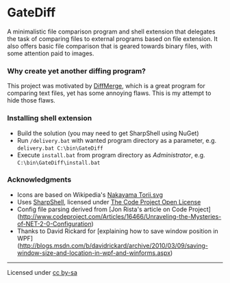 # GateDiff

A minimalistic file comparison program and shell extension that delegates the
task of comparing files to external programs based on file extension. It
also offers basic file comparison that is geared towards binary files,
with some attention paid to images.


### Why create yet another diffing program?

This project was motivated by [DiffMerge](http://sourcegear.com/diffmerge/), which
is a great program for comparing text files, yet has some annoying flaws. This is
my attempt to hide those flaws.


### Installing shell extension

* Build the solution (you may need to get SharpShell using NuGet)
* Run `/delivery.bat` with wanted program directory as a parameter, e.g. `delivery.bat C:\bin\GateDiff`
* Execute `install.bat` from program directory as _Administrator_, e.g. `C:\bin\GateDiff\install.bat`


### Acknowledgments

* Icons are based on Wikipedia's [Nakayama Torii.svg](http://en.wikipedia.org/wiki/File:Nakayama_Torii.svg)
* Uses [SharpShell](https://github.com/dwmkerr/sharpshell), licensed under
[The Code Project Open License](http://www.codeproject.com/info/cpol10.aspx)
* Config file parsing derived from [Jon Rista's article on Code Project]
(http://www.codeproject.com/Articles/16466/Unraveling-the-Mysteries-of-NET-2-0-Configuration)
* Thanks to David Rickard for [explaining how to save window position in WPF]
(http://blogs.msdn.com/b/davidrickard/archive/2010/03/09/saving-window-size-and-location-in-wpf-and-winforms.aspx)

---
Licensed under [cc by-sa](http://creativecommons.org/licenses/by-sa/3.0/)
